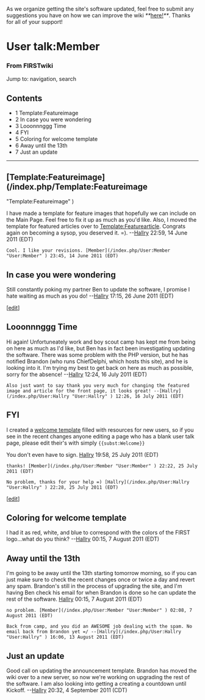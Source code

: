 As we organize getting the site's software updated, feel free to submit any
suggestions you have on how we can improve the wiki
_**_[here!](/index.php/User:Hallry/Suggestions "User:Hallry/Suggestions"
)_**_. Thanks for all of your support!

# User talk:Member

### From FIRSTwiki

Jump to: navigation, search

## Contents

  * 1 Template:Featureimage
  * 2 In case you were wondering
  * 3 Looonnnggg Time
  * 4 FYI
  * 5 Coloring for welcome template
  * 6 Away until the 13th
  * 7 Just an update  
---  
  

##  [Template:Featureimage](/index.php/Template:Featureimage
"Template:Featureimage" )

I have made a template for feature images that hopefully we can include on the
Main Page. Feel free to fix it up as much as you'd like. Also, I moved the
template for featured articles over to
[Template:Featurearticle](/index.php/Template:Featurearticle
"Template:Featurearticle" ). Congrats again on becoming a sysop, you deserved
it. =). --[Hallry](/index.php/User:Hallry "User:Hallry" ) 22:59, 14 June 2011
(EDT)

    Cool. I like your revisions. [Member](/index.php/User:Member "User:Member" ) 23:45, 14 June 2011 (EDT) 


##  In case you were wondering

Still constantly poking my partner Ben to update the software, I promise I
hate waiting as much as you do! --[Hallry](/index.php/User:Hallry
"User:Hallry" ) 17:15, 26 June 2011 (EDT)

[[edit](/index.php?title=User_talk:Member&action=edit&section=3 "Edit section:
Looonnnggg Time" )]

##  Looonnnggg Time

Hi again! Unfortuneately work and boy scout camp has kept me from being on
here as much as I'd like, but Ben has in fact been investigating updating the
software. There was some problem with the PHP version, but he has notified
Brandon (who runs ChiefDelphi, which hosts this site), and he is looking into
it. I'm trying my best to get back on here as much as possible, sorry for the
absence! --[Hallry](/index.php/User:Hallry "User:Hallry" ) 12:24, 16 July 2011
(EDT)

    Also just want to say thank you very much for changing the featured image and article for the front page, it looks great! --[Hallry](/index.php/User:Hallry "User:Hallry" ) 12:26, 16 July 2011 (EDT) 


##  FYI

I created a [welcome template](/index.php/Template:Welcome "Template:Welcome"
) filled with resources for new users, so if you see in the recent changes
anyone editing a page who has a blank user talk page, please edit their's with
simply `{{subst:Welcome}}`

You don't even have to sign. [Hallry](/index.php/User:Hallry "User:Hallry" )
19:58, 25 July 2011 (EDT)

    thanks! [Member](/index.php/User:Member "User:Member" ) 22:22, 25 July 2011 (EDT) 

    No problem, thanks for your help =) [Hallry](/index.php/User:Hallry "User:Hallry" ) 22:28, 25 July 2011 (EDT) 

[[edit](/index.php?title=User_talk:Member&action=edit&section=5 "Edit section:
Coloring for welcome template" )]

##  Coloring for welcome template

I had it as red, white, and blue to correspond with the colors of the FIRST
logo...what do you think? --[Hallry](/index.php/User:Hallry "User:Hallry" )
00:15, 7 August 2011 (EDT)


##  Away until the 13th

I'm going to be away until the 13th starting tomorrow morning, so if you can
just make sure to check the recent changes once or twice a day and revert any
spam. Brandon's still in the process of upgrading the site, and I'm having Ben
check his email for when Brandon is done so he can update the rest of the
software. [Hallry](/index.php/User:Hallry "User:Hallry" ) 00:15, 7 August 2011
(EDT)

    no problem. [Member](/index.php/User:Member "User:Member" ) 02:08, 7 August 2011 (EDT) 

    Back from camp, and you did an AWESOME job dealing with the spam. No email back from Brandon yet =/ --[Hallry](/index.php/User:Hallry "User:Hallry" ) 16:06, 13 August 2011 (EDT) 


##  Just an update

Good call on updating the announcement template. Brandon has moved the wiki
over to a new server, so now we're working on upgrading the rest of the
software. I am also looking into getting a creating a countdown until Kickoff.
--[Hallry](/index.php/User:Hallry "User:Hallry" ) 20:32, 4 September 2011
(CDT)

